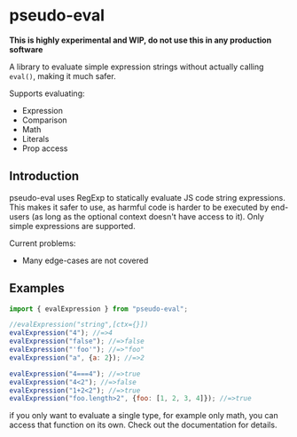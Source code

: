 # pseudo-eval

**This is highly experimental and WIP, do not use this in any production software**

A library to evaluate simple expression strings without actually calling `eval()`, making it much safer.

Supports evaluating:

- Expression
- Comparison
- Math
- Literals
- Prop access

## Introduction

pseudo-eval uses RegExp to statically evaluate JS code string expressions. This makes it safer to use, as harmful code is harder to be executed by end-users (as long as the optional context doesn't have access to it).
Only simple expressions are supported.

Current problems:

- Many edge-cases are not covered

## Examples

```js
import { evalExpression } from "pseudo-eval";

//evalExpression("string",[ctx={}])
evalExpression("4"); //=>4
evalExpression("false"); //=>false
evalExpression("'foo'"); //=>"foo"
evalExpression("a", {a: 2}); //=>2

evalExpression("4===4"); //=>true
evalExpression("4<2"); //=>false
evalExpression("1+2<2"); //=>true
evalExpression("foo.length>2", {foo: [1, 2, 3, 4]}); //=>true
```

if you only want to evaluate a single type, for example only math, you can access that function on its own. Check out the documentation for details.
